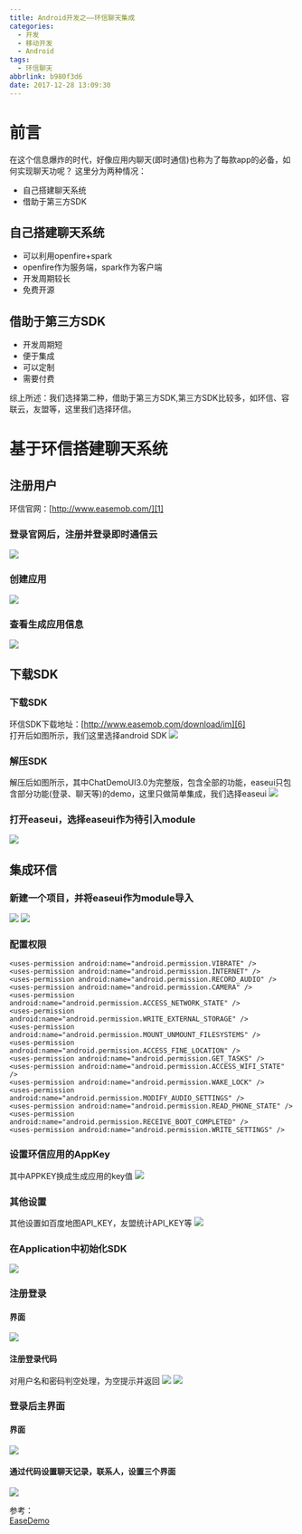 ```yaml
---
title: Android开发之——环信聊天集成
categories:
  - 开发
  - 移动开发
  - Android
tags:
  - 环信聊天
abbrlink: b980f3d6
date: 2017-12-28 13:09:30
---
```

# 前言
在这个信息爆炸的时代，好像应用内聊天(即时通信)也称为了每款app的必备，如何实现聊天功呢？ 
这里分为两种情况： 
 
- 自己搭建聊天系统
- 借助于第三方SDK

 
## 自己搭建聊天系统
- 可以利用openfire+spark
- openfire作为服务端，spark作为客户端
- 开发周期较长
- 免费开源

## 借助于第三方SDK

- 开发周期短
- 便于集成
- 可以定制
- 需要付费

综上所述：我们选择第二种，借助于第三方SDK,第三方SDK比较多，如环信、容联云，友盟等，这里我们选择环信。
<!--more-->

# 基于环信搭建聊天系统

## 注册用户
环信官网：[http://www.easemob.com/][1]
### 登录官网后，注册并登录即时通信云
![][2]
### 创建应用
![][3]
### 查看生成应用信息
![][4]
## 下载SDK  

### 下载SDK
环信SDK下载地址：[http://www.easemob.com/download/im][6]      
打开后如图所示，我们这里选择android SDK
![][5]
### 解压SDK 
解压后如图所示，其中ChatDemoUI3.0为完整版，包含全部的功能，easeui只包含部分功能(登录、聊天等)的demo，这里只做简单集成，我们选择easeui 
![][7]
### 打开easeui，选择easeui作为待引入module 
![][8]
## 集成环信
### 新建一个项目，并将easeui作为module导入
![][9]
![][10]
### 配置权限

	<uses-permission android:name="android.permission.VIBRATE" />
    <uses-permission android:name="android.permission.INTERNET" />
    <uses-permission android:name="android.permission.RECORD_AUDIO" />
    <uses-permission android:name="android.permission.CAMERA" />
    <uses-permission android:name="android.permission.ACCESS_NETWORK_STATE" />
    <uses-permission android:name="android.permission.WRITE_EXTERNAL_STORAGE" />
    <uses-permission android:name="android.permission.MOUNT_UNMOUNT_FILESYSTEMS" />
    <uses-permission android:name="android.permission.ACCESS_FINE_LOCATION" />
    <uses-permission android:name="android.permission.GET_TASKS" />
    <uses-permission android:name="android.permission.ACCESS_WIFI_STATE" />
    <uses-permission android:name="android.permission.WAKE_LOCK" />
    <uses-permission android:name="android.permission.MODIFY_AUDIO_SETTINGS" />
    <uses-permission android:name="android.permission.READ_PHONE_STATE" />
    <uses-permission android:name="android.permission.RECEIVE_BOOT_COMPLETED" />
    <uses-permission android:name="android.permission.WRITE_SETTINGS" />

### 设置环信应用的AppKey
其中APPKEY换成生成应用的key值 
![][11]
### 其他设置
其他设置如百度地图API_KEY，友盟统计API_KEY等
![][12]
### 在Application中初始化SDK
![][13]
### 注册登录
#### 界面 
![][14]
#### 注册登录代码
对用户名和密码判空处理，为空提示并返回
![][15]
![][16]
### 登录后主界面 
#### 界面 
![][17]
#### 通过代码设置聊天记录，联系人，设置三个界面
![][18]

参考：   
[EaseDemo][19]


[1]: http://www.easemob.com/
[2]: https://cdn.jsdelivr.net/gh/PGzxc/CDN@master/blog-image/huanxin-login.png
[3]: https://cdn.jsdelivr.net/gh/PGzxc/CDN@master/blog-image/huanxin-new-app.png
[4]: https://cdn.jsdelivr.net/gh/PGzxc/CDN@master/blog-image/huanxin-key.png
[5]: https://cdn.jsdelivr.net/gh/PGzxc/CDN@master/blog-image/huanxin-sdk-download.png
[6]: http://www.easemob.com/download/im
[7]: https://cdn.jsdelivr.net/gh/PGzxc/CDN@master/blog-image/huanxin-jieya.png
[8]: https://cdn.jsdelivr.net/gh/PGzxc/CDN@master/blog-image/huanxin-easeui-lib.png
[9]: https://cdn.jsdelivr.net/gh/PGzxc/CDN@master/blog-image/huanxin-easeui-module.png
[10]: https://cdn.jsdelivr.net/gh/PGzxc/CDN@master/blog-image/app-easeui-include.png
[11]: https://cdn.jsdelivr.net/gh/PGzxc/CDN@master/blog-image/huanxin-meta-value.png
[12]: https://cdn.jsdelivr.net/gh/PGzxc/CDN@master/blog-image/huanxin-umeng.png
[13]: https://cdn.jsdelivr.net/gh/PGzxc/CDN@master/blog-image/huanxin-sdk-init.png
[14]: https://cdn.jsdelivr.net/gh/PGzxc/CDN@master/blog-image/huanxin-regist-login.png
[15]: https://cdn.jsdelivr.net/gh/PGzxc/CDN@master/blog-image/huanxin-regist.png
[16]: https://cdn.jsdelivr.net/gh/PGzxc/CDN@master/blog-image/huanxin-code-login.png
[17]: https://cdn.jsdelivr.net/gh/PGzxc/CDN@master/blog-image/huanxin-main.png
[18]: https://cdn.jsdelivr.net/gh/PGzxc/CDN@master/blog-image/huanxin-main-content.png
[19]: https://github.com/PGzxc/EaseDemo/tree/445d40e0da00330d66ddba067c7f06f66c650c50